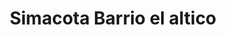 ---
title: Simacota Barrio el altico
url: /simacota-barrio-el-altico/
latitude: 6.442
longitude: -73.338
---